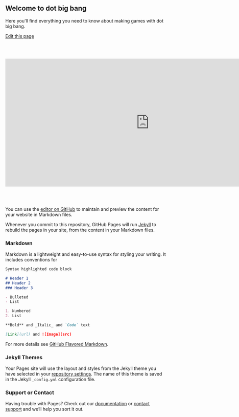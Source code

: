 ## Welcome to dot big bang

Here you'll find everything you need to know about making games with dot big bang.

[Edit this page](https://github.com/dotbigbang/dotbigbang.github.io/blob/master/index.md)

<br /> <br />

<iframe allowfullscreen="" src="https://dotbigbang.com/game/cab2b545338144d68fb8934801a1cd97/adventure?hideHeaderBar=true" style="width:900px;height:400px;border:none;padding:0px;margin:0px;"></iframe>

<br /> <br />

You can use the [editor on GitHub](https://github.com/dotbigbang/dotbigbang.github.io/edit/master/index.md) to maintain and preview the content for your website in Markdown files.

Whenever you commit to this repository, GitHub Pages will run [Jekyll](https://jekyllrb.com/) to rebuild the pages in your site, from the content in your Markdown files.

### Markdown

Markdown is a lightweight and easy-to-use syntax for styling your writing. It includes conventions for

```markdown
Syntax highlighted code block

# Header 1
## Header 2
### Header 3

- Bulleted
- List

1. Numbered
2. List

**Bold** and _Italic_ and `Code` text

[Link](url) and ![Image](src)
```

For more details see [GitHub Flavored Markdown](https://guides.github.com/features/mastering-markdown/).

### Jekyll Themes

Your Pages site will use the layout and styles from the Jekyll theme you have selected in your [repository settings](https://github.com/dotbigbang/dotbigbang.github.io/settings). The name of this theme is saved in the Jekyll `_config.yml` configuration file.

### Support or Contact

Having trouble with Pages? Check out our [documentation](https://docs.github.com/categories/github-pages-basics/) or [contact support](https://github.com/contact) and we’ll help you sort it out.

